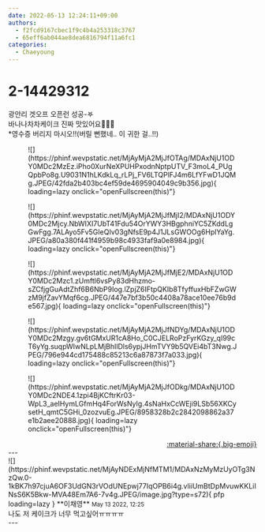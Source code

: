 ```yaml
---
date: 2022-05-13 12:24:11+09:00
authors:
  - f2fcd9167cbec1f9c4b4a253318c3767
  - 65eff6ab044ae8dea6816794f11a6fc1
categories:
  - Chaeyoung
---
```


# 2-14429312

<div class="post-container" markdown="1">
<div class="content-container md-sidebar__scrollwrap" markdown="1">

광안리 겟오프 오픈런 성공-𖤐<br>바나나차차케이크 진짜 맛있어요💛💛💛<br>*영수증 버리지 마시오!!(버릴 뻔했네.. 이 귀한 걸..!!)
<figure markdown="1">
![](https://phinf.wevpstatic.net/MjAyMjA2MjJfOTAg/MDAxNjU1ODY0MDc2MzEz.iPho0XurNeXPUHPxodnNptpUTV_F3moL4_PUgQpbPo8g.U9031N1hLKdkLq_rLPj_FV6LTQPlFJ4m6LfYFwD1JQMg.JPEG/42fda2b403bc4ef59de4695904049c9b356.jpg){ loading=lazy onclick="openFullscreen(this)"}
</figure>

<figure markdown="1">
![](https://phinf.wevpstatic.net/MjAyMjA2MjJfMjI2/MDAxNjU1ODY0MDc2Mjcy.NbWIXI7UbT41Fdu54OrYWY3HBgphniYC5ZKddLgGwFgg.7ALAyo5Fv5GIeQIv03gNfsE9p4J1JLsGWOOg6HplYaYg.JPEG/a80a380f441f4959b98c4933faf9a0e8984.jpg){ loading=lazy onclick="openFullscreen(this)"}
</figure>

<figure markdown="1">
![](https://phinf.wevpstatic.net/MjAyMjA2MjJfMjE2/MDAxNjU1ODY0MDc2Mzc1.zUmftl6vsPy83dHhzmo-sZCfjgGuAdtZhf6B6NbP9Iog.lZpjZ6IFtpQKIb8TfyffuxHbFZwGWzM9jfZavYMqf6cg.JPEG/447e7bf3b50c4408a78ace10ee76b9de567.jpg){ loading=lazy onclick="openFullscreen(this)"}
</figure>

<figure markdown="1">
![](https://phinf.wevpstatic.net/MjAyMjA2MjJfNDYg/MDAxNjU1ODY0MDc2Mzgy.gv6tGMxUR1cA8Ho_C0CJELRoPzFyrKGzy_qI99cT6yYg.suqpWIwNLpLMjBhIlDls6ypjJHmTVY9b5QVEi4bT3Nwg.JPEG/796e944cd175488c85213c6a87873f7a033.jpg){ loading=lazy onclick="openFullscreen(this)"}
</figure>

<figure markdown="1">
![](https://phinf.wevpstatic.net/MjAyMjA2MjJfODkg/MDAxNjU1ODY0MDc2NDE4.1zpi4BjKCftrKr03-WpL3_aeIHymLGfmHq4ForWsNyIg.4sNaHxCcWEji9LSb56XKCysetH_qmtC5GHi_0zozvuEg.JPEG/8958328b2c2842098862a37e1b2aee20888.jpg){ loading=lazy onclick="openFullscreen(this)"}
</figure>


</div>
</div>

<div style="text-align: right;" markdown="1">
<a href="https://weverse.io/fromis9/fanpost/2-14429312" style="text-align: right;">:material-share:{.big-emoji}</a>
</div>
---

<div class="comments-container md-sidebar__scrollwrap" markdown="1">
<div class="comment" markdown="1">
<div class='id-container' markdown="1">
![](https://phinf.wevpstatic.net/MjAyNDExMjNfMTM1/MDAxNzMyMzUyOTg3NzQw.0-1kBK7h97cjuA6OF3UdGN3rVOdUNEpwj77IqOPB6i4g.vliiUmBtDpMvuwKKLiINsS6K5Bkw-MVA48Em7A6-7v4g.JPEG/image.jpg?type=s72){ pfp loading=lazy }
**<span class="artist">이채영</span>** <small>May 13 2022, 12:25</small><br>
</div>
<div class='comment-body' markdown="1">
나도 저 케이크가 너무 먹고싶어ㅠㅠㅠㅠ
</div>
</div>
</div>
---
